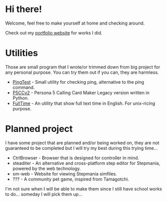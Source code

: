 # Hi there!

Welcome, feel free to make yourself at home and checking around.

Check out my [portfolio website](https://skyventuree.github.io) for works I did.

# Utilities

Those are small program that I wrote/or trimmed down from big project for any personal purpose. You can try them out if you can, they are harmless.

- [PingTest](https://skyventuree.github.io/pingtest) - Small utility for checking ping, alternative to the ping command.
- [P5CCv2](https://github.com/skyventuree/p5cc-python) - Persona 5 Calling Card Maker Legacy version written in Python.
- [FullTime](https://github.com/skyventuree/fulltime) - An utility that show full text time in English. For unix-ricing purpose.

# Planned project

I have some project that are planned and/or being worked on, they are not guaranteed to be completed but I will try my best during this trying time...

- CtrlBrowser - Browser that is designed for controller in mind.
- steaditer - An alternative and cross-platform step editor for Stepmania, powered by the web technology.
- sm-web - Website for viewing Stepmania simfiles.
- ??? - A community pet game, inspired from Tamagotchi.

I'm not sure when I will be able to make them since I still have school works to do... someday I will pick them up...
